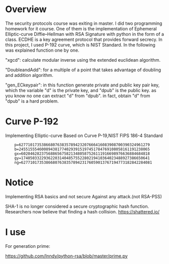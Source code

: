 # Overview

The security protocols course was exiting in master. I did two programming homework for it course. One of them is the implementation of Ephemeral Elliptic-curve Diffie–Hellman with RSA Signature with python in the form of a class. ECDHE is a key agreement protocol that provides forward secrecy. In this project, I used P-192 curve, which is NIST Standard. In the following was explained function one by one.

"xgcd": calculate modular inverse using the extended euclidean algorithm.

"DoubleandAdd": for a multiple of a point that takes advantage of doubling and addition algorithm.

"gen_ECkeypair": in this function generate private and public key pair key, which the variable "d" is the private key, and "dpub" is the public key. as you know no one can extract "d" from "dpub". in fact, obtain "d" from "dpub" is a hard problem.


# Curve P-192
Implementing Elliptic-curve Based on Curve P-19,NIST FIPS 186-4 Standard


        p=6277101735386680763835789423207666416083908700390324961279
        b=2455155546008943817740293915197451784769108058161191238065
        gx=602046282375688656758213480587526111916698976636884684818
        gy=174050332293622031404857552280219410364023488927386650641
        ng=6277101735386680763835789423176059013767194773182842284081

# Notice
Implementing RSA basics and not secure Against any attack.(not RSA-PSS)

SHA-1 is no longer considered a secure cryptographic hash function. Researchers now believe that finding a hash collision.
https://shattered.io/

# I use

For generation prime:

https://github.com/Inndy/python-rsa/blob/master/prime.py
